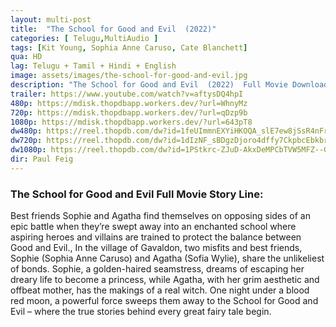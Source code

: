 ```yaml
---
layout: multi-post
title:  "The School for Good and Evil  (2022)"
categories: [ Telugu,MultiAudio ]
tags: [Kit Young, Sophia Anne Caruso, Cate Blanchett]
qua: HD
lag: Telugu + Tamil + Hindi + English
image: assets/images/the-school-for-good-and-evil.jpg
description: "The School for Good and Evil  (2022)  Full Movie Download and watch online 720p low file size 500 mb."
trailer: https://www.youtube.com/watch?v=aftysDQ4hpI
480p: https://mdisk.thopdbapp.workers.dev/?url=WhnyMz
720p: https://mdisk.thopdbapp.workers.dev/?url=qDzp9b
1080p: https://mdisk.thopdbapp.workers.dev/?url=643pT8
dw480p: https://reel.thopdb.com/dw?id=1feUImmnEXYiHKOQA_slE7ew8jSsR4nFr
dw720p: https://reel.thopdb.com/dw?id=1dIzNF_sBDgzDjoro4dffy7CkpbcEbkbr
dw1080p: https://reel.thopdb.com/dw?id=1PStkrc-ZJuD-AkxDeMPCbTVW5MFZ--G_
dir: Paul Feig
---
```


### The School for Good and Evil  Full Movie Story Line:
Best friends Sophie and Agatha find themselves on opposing sides of an epic battle when they’re swept away into an enchanted school where aspiring heroes and villains are trained to protect the balance between Good and Evil., In the village of Gavaldon, two misfits and best friends, Sophie (Sophia Anne Caruso) and Agatha (Sofia Wylie), share the unlikeliest of bonds. Sophie, a golden-haired seamstress, dreams of escaping her dreary life to become a princess, while Agatha, with her grim aesthetic and offbeat mother, has the makings of a real witch. One night under a blood red moon, a powerful force sweeps them away to the School for Good and Evil – where the true stories behind every great fairy tale begin.






